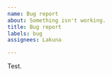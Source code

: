 ```yaml
---
name: Bug report
about: Something isn't working.
title: Bug report
labels: bug
assignees: Lakuna

---
```


Test.
